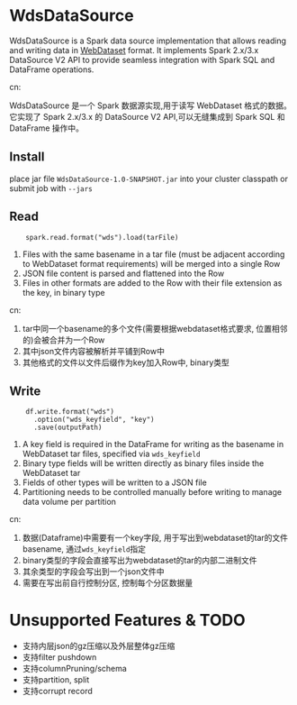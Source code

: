 # WdsDataSource
WdsDataSource is a Spark data source implementation that allows reading and writing data in [WebDataset](https://github.com/webdataset/webdataset) format. It implements Spark 2.x/3.x DataSource V2 API to provide seamless integration with Spark SQL and DataFrame operations.

cn:

WdsDataSource 是一个 Spark 数据源实现,用于读写 WebDataset 格式的数据。它实现了 Spark 2.x/3.x 的 DataSource V2 API,可以无缝集成到 Spark SQL 和 DataFrame 操作中。
## Install
place jar file `WdsDataSource-1.0-SNAPSHOT.jar` into your cluster classpath or submit job with `--jars`

## Read
```
    spark.read.format("wds").load(tarFile)
```
1. Files with the same basename in a tar file (must be adjacent according to WebDataset format requirements) will be merged into a single Row
2. JSON file content is parsed and flattened into the Row
3. Files in other formats are added to the Row with their file extension as the key, in binary type

cn:
1. tar中同一个basename的多个文件(需要根据webdataset格式要求, 位置相邻的)会被合并为一个Row
2. 其中json文件内容被解析并平铺到Row中
3. 其他格式的文件以文件后缀作为key加入Row中, binary类型

## Write
```
    df.write.format("wds")
      .option("wds_keyfield", "key")
      .save(outputPath)
```
1. A key field is required in the DataFrame for writing as the basename in WebDataset tar files, specified via `wds_keyfield`
2. Binary type fields will be written directly as binary files inside the WebDataset tar
3. Fields of other types will be written to a JSON file
4. Partitioning needs to be controlled manually before writing to manage data volume per partition

cn:
1. 数据(Dataframe)中需要有一个key字段, 用于写出到webdataset的tar的文件basename, 通过`wds_keyfield`指定
2. binary类型的字段会直接写出为webdataset的tar的内部二进制文件
3. 其余类型的字段会写出到一个json文件中
4. 需要在写出前自行控制分区, 控制每个分区数据量

# Unsupported Features & TODO
- 支持内层json的gz压缩以及外层整体gz压缩
- 支持filter pushdown
- 支持columnPruning/schema
- 支持partition, split
- 支持corrupt record